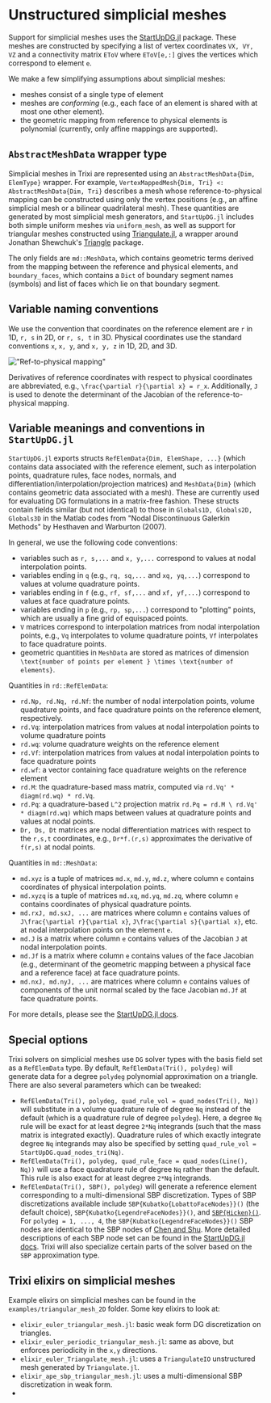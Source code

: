 # Unstructured simplicial meshes

Support for simplicial meshes uses the [StartUpDG.jl](https://github.com/jlchan/StartUpDG.jl) 
package. These meshes are constructed by specifying a list of vertex coordinates `VX, VY, VZ` 
and a connectivity matrix `EToV` where `EToV[e,:]` gives the vertices which correspond to element `e`. 

We make a few simplifying assumptions about simplicial meshes:
* meshes consist of a single type of element
* meshes are _conforming_ (e.g., each face of an element is shared with at most one other element). 
* the geometric mapping from reference to physical elements is polynomial (currently, only affine 
mappings are supported).

## `AbstractMeshData` wrapper type

Simplicial meshes in Trixi are represented using an `AbstractMeshData{Dim, ElemType}` wrapper. 
For example, `VertexMappedMesh{Dim, Tri} <: AbstractMeshData{Dim, Tri}` describes a mesh whose
reference-to-physical mapping can be constructed using only the vertex positions (e.g., an affine 
simplicial mesh or a bilinear quadrilateral mesh). These quantities are generated by most simplicial 
mesh generators, and `StartUpDG.jl` includes both simple uniform meshes via `uniform_mesh`, as 
well as support for triangular meshes constructed using 
[Triangulate.jl](https://github.com/JuliaGeometry/Triangulate.jl), a wrapper around Jonathan Shewchuk's 
[Triangle](https://www.cs.cmu.edu/~quake/triangle.html) package.

The only fields are `md::MeshData`, which contains geometric terms derived from the mapping between 
the reference and physical elements, and `boundary_faces`, which contains a `Dict` of boundary 
segment names (symbols) and list of faces which lie on that boundary segment. 

## Variable naming conventions

We use the convention that coordinates on the reference element are ``r`` in 1D, ``r, s`` in 2D, 
or ``r, s, t`` in 3D. Physical coordinates use the standard conventions ``x``, ``x, y``, and 
``x, y, z`` in 1D, 2D, and 3D. 

!["Ref-to-physical mapping"](https://jlchan.github.io/StartUpDG.jl/dev/assets/mapping_diagram.png)

Derivatives of reference coordinates with respect to physical coordinates are abbreviated, e.g., 
``\frac{\partial r}{\partial x} = r_x``. Additionally, ``J`` is used to denote the determinant of 
the Jacobian of the reference-to-physical mapping. 

## Variable meanings and conventions in `StartUpDG.jl`

`StartUpDG.jl` exports structs `RefElemData{Dim, ElemShape, ...}` (which contains data associated 
with the reference element, such as interpolation points, quadrature rules, face nodes, normals, 
and differentiation/interpolation/projection matrices) and `MeshData{Dim}` (which contains geometric 
data associated with a mesh). These are currently used for evaluating DG formulations in a matrix-free 
fashion. These structs contain fields similar (but not identical) to those in 
`Globals1D, Globals2D, Globals3D` in the Matlab codes from "Nodal Discontinuous Galerkin Methods" 
by Hesthaven and Warburton (2007). 

In general, we use the following code conventions:
* variables such as `r, s,...` and `x, y,...` correspond to values at nodal interpolation points. 
* variables ending in `q` (e.g., `rq, sq,...` and `xq, yq,...`) correspond to values at volume 
quadrature points. 
* variables ending in `f` (e.g., `rf, sf,...` and `xf, yf,...`) correspond to values at face 
quadrature points. 
* variables ending in `p` (e.g., `rp, sp,...`) correspond to "plotting" points, which are usually 
a fine grid of equispaced points.
* `V` matrices correspond to interpolation matrices from nodal interpolation points, e.g., `Vq` 
interpolates to volume quadrature points, `Vf` interpolates to face quadrature points. 
* geometric quantities in `MeshData` are stored as matrices of dimension 
``\text{number of points per element } \times \text{number of elements}``. 

Quantities in `rd::RefElemData`: 
* `rd.Np, rd.Nq, rd.Nf`: the number of nodal interpolation points, volume quadrature points, and 
face quadrature points on the reference element, respectively. 
* `rd.Vq`: interpolation matrices from values at nodal interpolation points to volume quadrature points
* `rd.wq`: volume quadrature weights on the reference element
* `rd.Vf`: interpolation matrices from values at nodal interpolation points to face quadrature points
* `rd.wf`: a vector containing face quadrature weights on the reference element
* `rd.M`: the quadrature-based mass matrix, computed via `rd.Vq' * diagm(rd.wq) * rd.Vq`.
* `rd.Pq`: a quadrature-based ``L^2`` projection matrix `rd.Pq = rd.M \ rd.Vq' * diagm(rd.wq)` 
which maps between values at quadrature points and values at nodal points. 
* `Dr, Ds, Dt` matrices are nodal differentiation matrices with respect to the ``r,s,t`` coordinates, 
e.g., `Dr*f.(r,s)` approximates the derivative of ``f(r,s)`` at nodal points. 

Quantities in `md::MeshData`: 
* `md.xyz` is a tuple of matrices `md.x`, `md.y`, `md.z`, where column `e` contains coordinates of 
physical interpolation points. 
* `md.xyzq` is a tuple of matrices `md.xq`, `md.yq`, `md.zq`, where column `e` contains coordinates 
of physical quadrature points. 
* `md.rxJ, md.sxJ, ...` are matrices where column `e` contains values of 
``J\frac{\partial r}{\partial x}``, ``J\frac{\partial s}{\partial x}``, etc. at nodal interpolation 
points on the element `e`.
* `md.J` is a matrix where column `e` contains values of the Jacobian ``J`` at nodal interpolation points.
* `md.Jf` is a matrix where column `e` contains values of the face Jacobian (e.g., determinant of 
the geometric mapping between a physical face and a reference face) at face quadrature points.
* `md.nxJ, md.nyJ, ...` are matrices where column `e` contains values of components of the unit 
normal scaled by the face Jacobian `md.Jf` at face quadrature points.

For more details, please see the [StartUpDG.jl docs](https://jlchan.github.io/StartUpDG.jl/dev/). 
## Special options

Trixi solvers on simplicial meshes use `DG` solver types with the basis field set as a `RefElemData` 
type. By default, `RefElemData(Tri(), polydeg)` will generate data for a degree `polydeg` polynomial 
approximation on a triangle. There are also several parameters which can be tweaked:

* `RefElemData(Tri(), polydeg, quad_rule_vol = quad_nodes(Tri(), Nq))` will substitute in a volume 
quadrature rule of degree `Nq` instead of the default (which is a quadrature rule of degree `polydeg`).
Here, a degree `Nq` rule will be exact for at least degree `2*Nq` integrands (such that the mass 
matrix is integrated exactly). Quadrature rules of which exactly integrate degree `Nq` integrands 
may also be specified by setting `quad_rule_vol = StartUpDG.quad_nodes_tri(Nq)`. 
* `RefElemData(Tri(), polydeg, quad_rule_face = quad_nodes(Line(), Nq))` will use a face quadrature rule 
of degree `Nq` rather than the default. This rule is also exact for at least degree `2*Nq` integrands. 
* `RefElemData(Tri(), SBP(), polydeg)` will generate a reference element corresponding to a 
multi-dimensional SBP discretization. Types of SBP discretizations available include 
`SBP{Kubatko{LobattoFaceNodes}}()` (the default choice), `SBP{Kubatko{LegendreFaceNodes}}()`, and 
[`SBP{Hicken}()`](https://doi.org/10.1007/s10915-020-01154-8). For `polydeg = 1, ..., 4`, the 
`SBP{Kubatko{LegendreFaceNodes}}()` SBP nodes are identical to the SBP nodes of 
[Chen and Shu](https://doi.org/10.1016/j.jcp.2017.05.025). 
More detailed descriptions of each SBP node set can be found in the 
[StartUpDG.jl docs](https://jlchan.github.io/StartUpDG.jl/dev/RefElemData/#RefElemData-based-on-SBP-finite-differences). 
Trixi will also specialize certain parts of the solver based on the `SBP` approximation type. 

## Trixi elixirs on simplicial meshes

Example elixirs on simplicial meshes can be found in the `examples/triangular_mesh_2D` folder. 
Some key elixirs to look at: 

* `elixir_euler_triangular_mesh.jl`: basic weak form DG discretization on triangles. 
* `elixir_euler_periodic_triangular_mesh.jl`: same as above, but enforces periodicity in the ``x,y`` directions.
* `elixir_euler_Triangulate_mesh.jl`: uses a `TriangulateIO` unstructured mesh generated by `Triangulate.jl`. 
* `elixir_ape_sbp_triangular_mesh.jl`: uses a multi-dimensional SBP discretization in weak form. 
* 
